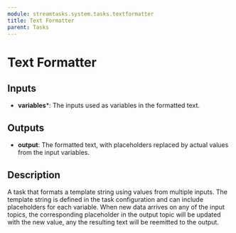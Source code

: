 ```yaml
---
module: streamtasks.system.tasks.textformatter
title: Text Formatter
parent: Tasks
---
```

# Text Formatter

## Inputs
* **variables***: The inputs used as variables in the formatted text.

## Outputs
* **output**: The formatted text, with placeholders replaced by actual values from the input variables.

## Description
A task that formats a template string using values from multiple inputs. The template string is defined in the task configuration and can include placeholders for each variable. When new data arrives on any of the input topics, the corresponding placeholder in the output topic will be updated with the new value, any the resulting text will be reemitted to the output.